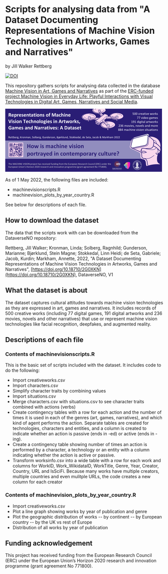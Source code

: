 # Scripts for analysing data from "A Dataset Documenting Representations of Machine Vision Technologies in Artworks, Games and Narratives"
by Jill Walker Rettberg

[![DOI](https://zenodo.org/badge/487622885.svg)](https://zenodo.org/badge/latestdoi/487622885)

This repository gathers scripts for analysing data collected in the database [Machine Vision in Art, Games and Narratives](https://machine-vision.no) as part of the [ERC-funded project Machine Vision in Everyday Life: Playful Interactions with Visual Technologies in Digital Art, Games, Narratives and Social Media](https://www.uib.no/en/machinevision/).

![Graphical abstract describing dataset](images/machine_vision_dataset_graphical_abstract_500x200_web.png)

As of 1 May 2022, the following files are included:
- machinevisionscripts.R
- machinevision_plots_by_year_country.R

See below for descriptions of each file.

## How to download the dataset
The data that the scripts work with can be downloaded from the DataverseNO repository:

Rettberg, Jill Walker; Kronman, Linda; Solberg, Ragnhild; Gunderson, Marianne; Bjørklund, Stein Magne; Stokkedal, Linn Heidi; de Seta, Gabriele; Jacob, Kurdin; Markham, Annette, 2022, "A Dataset Documenting Representations of Machine Vision Technologies in Artworks, Games and Narratives", [https://doi.org/10.18710/2G0XKN](https://doi.org/10.18710/2G0XKN), DataverseNO, V1

## What the dataset is about
The dataset captures cultural attitudes towards machine vision technologies as they are expressed in art, games and narratives. It includes records of 500 creative works (including 77 digital games, 191 digital artworks and 236 movies, novels and other narratives) that use or represent machine vision technologies like facial recognition, deepfakes, and augmented reality.

## Descriptions of each file

### Contents of machinevisionscripts.R
This is the basic set of scripts included with the dataset. It   includes code to do the following:
- Import creativeworks.csv
- Import characters.csv
- Simplify character traits by combining values
- Import situations.csv
- Merge characters.csv with situations.csv to see character traits combined with actions (verbs)
- Create contingency tables with a row for each action and the number of times it is used in each of the genres (art, games, narratives), and which kind of agent performs the action. Separate tables are created for technologies, characters and entities, and a column is created to indicate whether an action is passive (ends in -ed) or active (ends in -ing).
- Create a contingency table showing number of times an action is performed by a character, a technology or an entity with a column indicating whether the action is active or passive.
- Transform worksinfo.csv into a wide table with a row for each work and columns for WorkID, Work_WikidataID, WorkTitle, Genre, Year, Creator, Country, URL and IsSciFi. Because many works have multiple creators, multiple countries and even mulitple URLs, the code creates a new column for each creator

### Contents of machinevision_plots_by_year_country.R
- Import creativeworks.csv
- Plot a line graph showing works by year of publication and genre
- Plot the geographic distribution of works 
-- by continent
-- by European country
-- by the UK vs rest of Europe
- Distribution of all works by year of publication

## Funding acknowledgement
This project has received funding from the European Research Council (ERC) under the European Union’s Horizon 2020 research and innovation programme (grant agreement No 771800).
